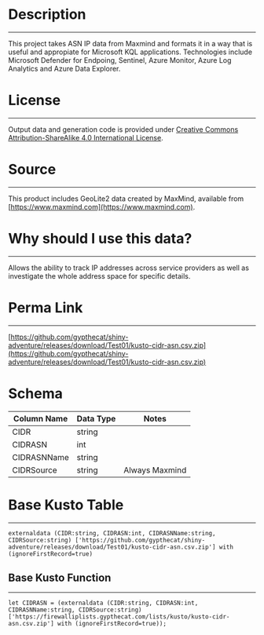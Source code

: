 # Description
---
This project takes ASN IP data from Maxmind and formats it in a way that is useful and appropiate for Microsoft KQL applications.  Technologies include Microsoft Defender for Endpoing, Sentinel, Azure Monitor, Azure Log Analytics and Azure Data Explorer.

# License
---
Output data and generation code is provided under [Creative Commons Attribution-ShareAlike 4.0 International License](https://creativecommons.org/licenses/by-sa/4.0/).

# Source
---
This product includes GeoLite2 data created by MaxMind, available from [https://www.maxmind.com](https://www.maxmind.com).

# Why should I use this data?
---
Allows the ability to track IP addresses across service providers as well as investigate the whole address space for specific details.

# Perma Link
---
[https://github.com/gypthecat/shiny-adventure/releases/download/Test01/kusto-cidr-asn.csv.zip](https://github.com/gypthecat/shiny-adventure/releases/download/Test01/kusto-cidr-asn.csv.zip)

# Schema
| Column Name | Data Type | Notes |
| ----------- | --------- | ----- |
| CIDR | string  | |
| CIDRASN | int  | |  
| CIDRASNName | string  | |  
| CIDRSource | string  | Always Maxmind |  

# Base Kusto Table
---
```
externaldata (CIDR:string, CIDRASN:int, CIDRASNName:string, CIDRSource:string) ['https://github.com/gypthecat/shiny-adventure/releases/download/Test01/kusto-cidr-asn.csv.zip'] with (ignoreFirstRecord=true)
```

## Base Kusto Function
---
```
let CIDRASN = (externaldata (CIDR:string, CIDRASN:int, CIDRASNName:string, CIDRSource:string) ['https://firewalliplists.gypthecat.com/lists/kusto/kusto-cidr-asn.csv.zip'] with (ignoreFirstRecord=true));
```
